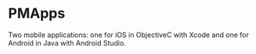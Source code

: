 # PMApps
Two mobile applications: one for iOS in ObjectiveC with Xcode and one for Android in Java with Android Studio. 
